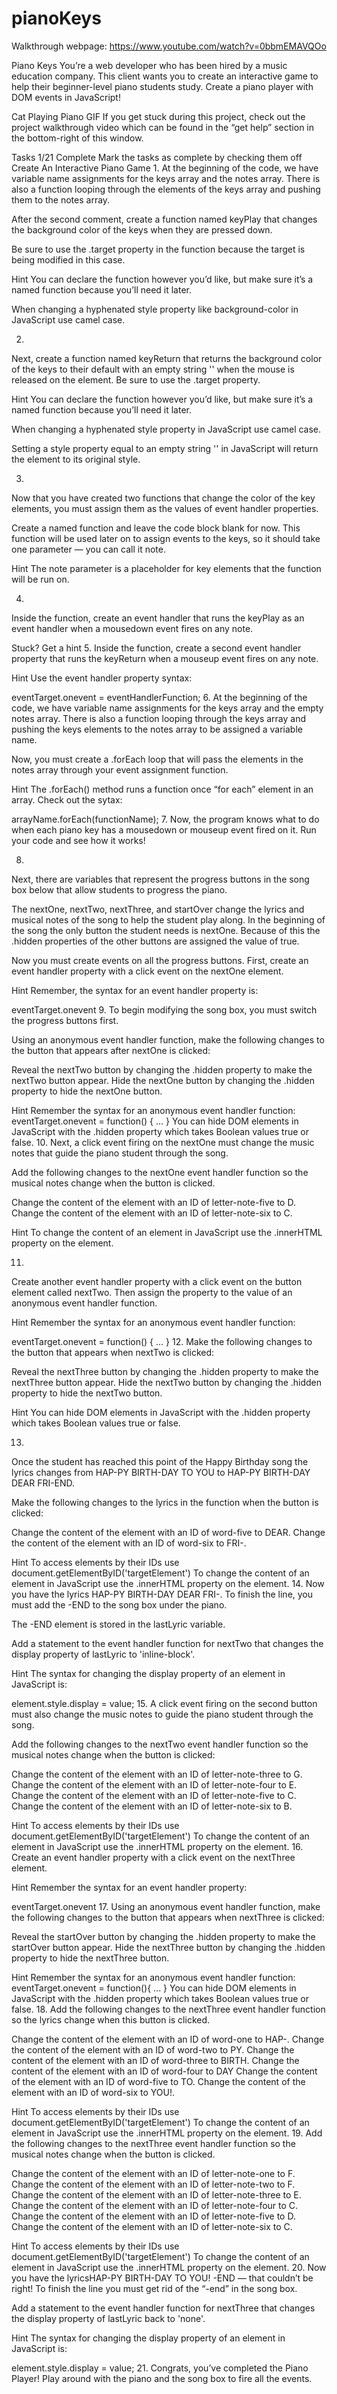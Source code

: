 # pianoKeys

Walkthrough webpage: https://www.youtube.com/watch?v=0bbmEMAVQOo

Piano Keys
You’re a web developer who has been hired by a music education company. This client wants you to create an interactive game to help their beginner-level piano students study. Create a piano player with DOM events in JavaScript!

Cat Playing Piano GIF
If you get stuck during this project, check out the project walkthrough video which can be found in the “get help” section in the bottom-right of this window.

Tasks
1/21 Complete
Mark the tasks as complete by checking them off
Create An Interactive Piano Game
1.
At the beginning of the code, we have variable name assignments for the keys array and the notes array. There is also a function looping through the elements of the keys array and pushing them to the notes array.

After the second comment, create a function named keyPlay that changes the background color of the keys when they are pressed down.

Be sure to use the .target property in the function because the target is being modified in this case.


Hint
You can declare the function however you’d like, but make sure it’s a named function because you’ll need it later.

When changing a hyphenated style property like background-color in JavaScript use camel case.

2.
Next, create a function named keyReturn that returns the background color of the keys to their default with an empty string '' when the mouse is released on the element. Be sure to use the .target property.


Hint
You can declare the function however you’d like, but make sure it’s a named function because you’ll need it later.

When changing a hyphenated style property in JavaScript use camel case.

Setting a style property equal to an empty string '' in JavaScript will return the element to its original style.

3.
Now that you have created two functions that change the color of the key elements, you must assign them as the values of event handler properties.

Create a named function and leave the code block blank for now. This function will be used later on to assign events to the keys, so it should take one parameter — you can call it note.


Hint
The note parameter is a placeholder for key elements that the function will be run on.

4.
Inside the function, create an event handler that runs the keyPlay as an event handler when a mousedown event fires on any note.


Stuck? Get a hint
5.
Inside the function, create a second event handler property that runs the keyReturn when a mouseup event fires on any note.


Hint
Use the event handler property syntax:

eventTarget.onevent = eventHandlerFunction;
6.
At the beginning of the code, we have variable name assignments for the keys array and the empty notes array. There is also a function looping through the keys array and pushing the keys elements to the notes array to be assigned a variable name.

Now, you must create a .forEach loop that will pass the elements in the notes array through your event assignment function.


Hint
The .forEach() method runs a function once “for each” element in an array. Check out the sytax:

arrayName.forEach(functionName);
7.
Now, the program knows what to do when each piano key has a mousedown or mouseup event fired on it. Run your code and see how it works!

8.
Next, there are variables that represent the progress buttons in the song box below that allow students to progress the piano.

The nextOne, nextTwo, nextThree, and startOver change the lyrics and musical notes of the song to help the student play along. In the beginning of the song the only button the student needs is nextOne. Because of this the .hidden properties of the other buttons are assigned the value of true.

Now you must create events on all the progress buttons. First, create an event handler property with a click event on the nextOne element.


Hint
Remember, the syntax for an event handler property is:

eventTarget.onevent
9.
To begin modifying the song box, you must switch the progress buttons first.

Using an anonymous event handler function, make the following changes to the button that appears after nextOne is clicked:

Reveal the nextTwo button by changing the .hidden property to make the nextTwo button appear.
Hide the nextOne button by changing the .hidden property to hide the nextOne button.

Hint
Remember the syntax for an anonymous event handler function:
eventTarget.onevent = function() {
  ...
}
You can hide DOM elements in JavaScript with the .hidden property which takes Boolean values true or false.
10.
Next, a click event firing on the nextOne must change the music notes that guide the piano student through the song.

Add the following changes to the nextOne event handler function so the musical notes change when the button is clicked.

Change the content of the element with an ID of letter-note-five to D.
Change the content of the element with an ID of letter-note-six to C.

Hint
To change the content of an element in JavaScript use the .innerHTML property on the element.

11.
Create another event handler property with a click event on the button element called nextTwo. Then assign the property to the value of an anonymous event handler function.


Hint
Remember the syntax for an anonymous event handler function:

eventTarget.onevent = function() {
  ...
}
12.
Make the following changes to the button that appears when nextTwo is clicked:

Reveal the nextThree button by changing the .hidden property to make the nextThree button appear.
Hide the nextTwo button by changing the .hidden property to hide the nextTwo button.

Hint
You can hide DOM elements in JavaScript with the .hidden property which takes Boolean values true or false.

13.
Once the student has reached this point of the Happy Birthday song the lyrics changes from HAP-PY BIRTH-DAY TO YOU to HAP-PY BIRTH-DAY DEAR FRI-END.

Make the following changes to the lyrics in the function when the button is clicked:

Change the content of the element with an ID of word-five to DEAR.
Change the content of the element with an ID of word-six to FRI-.

Hint
To access elements by their IDs use
document.getElementByID('targetElement')
To change the content of an element in JavaScript use the .innerHTML property on the element.
14.
Now you have the lyrics HAP-PY BIRTH-DAY DEAR FRI-. To finish the line, you must add the -END to the song box under the piano.

The -END element is stored in the lastLyric variable.

Add a statement to the event handler function for nextTwo that changes the display property of lastLyric to 'inline-block'.


Hint
The syntax for changing the display property of an element in JavaScript is:

element.style.display = value;
15.
A click event firing on the second button must also change the music notes to guide the piano student through the song.

Add the following changes to the nextTwo event handler function so the musical notes change when the button is clicked:

Change the content of the element with an ID of letter-note-three to G.
Change the content of the element with an ID of letter-note-four to E.
Change the content of the element with an ID of letter-note-five to C.
Change the content of the element with an ID of letter-note-six to B.

Hint
To access elements by their IDs use
document.getElementByID('targetElement')
To change the content of an element in JavaScript use the .innerHTML property on the element.
16.
Create an event handler property with a click event on the nextThree element.


Hint
Remember the syntax for an event handler property:

eventTarget.onevent
17.
Using an anonymous event handler function, make the following changes to the button that appears when nextThree is clicked:

Reveal the startOver button by changing the .hidden property to make the startOver button appear.
Hide the nextThree button by changing the .hidden property to hide the nextThree button.

Hint
Remember the syntax for an anonymous event handler function:
eventTarget.onevent = function(){
  ...
}
You can hide DOM elements in JavaScript with the .hidden property which takes Boolean values true or false.
18.
Add the following changes to the nextThree event handler function so the lyrics change when this button is clicked.

Change the content of the element with an ID of word-one to HAP-.
Change the content of the element with an ID of word-two to PY.
Change the content of the element with an ID of word-three to BIRTH.
Change the content of the element with an ID of word-four to DAY
Change the content of the element with an ID of word-five to TO.
Change the content of the element with an ID of word-six to YOU!.

Hint
To access elements by their IDs use
document.getElementByID('targetElement')
To change the content of an element in JavaScript use the .innerHTML property on the element.
19.
Add the following changes to the nextThree event handler function so the musical notes change when the button is clicked.

Change the content of the element with an ID of letter-note-one to F.
Change the content of the element with an ID of letter-note-two to F.
Change the content of the element with an ID of letter-note-three to E.
Change the content of the element with an ID of letter-note-four to C.
Change the content of the element with an ID of letter-note-five to D.
Change the content of the element with an ID of letter-note-six to C.

Hint
To access elements by their IDs use
document.getElementByID('targetElement')
To change the content of an element in JavaScript use the .innerHTML property on the element.
20.
Now you have the lyricsHAP-PY BIRTH-DAY TO YOU! -END — that couldn’t be right! To finish the line you must get rid of the “-end” in the song box.

Add a statement to the event handler function for nextThree that changes the display property of lastLyric back to 'none'.


Hint
The syntax for changing the display property of an element in JavaScript is:

element.style.display = value;
21.
Congrats, you’ve completed the Piano Player! Play around with the piano and the song box to fire all the events.
